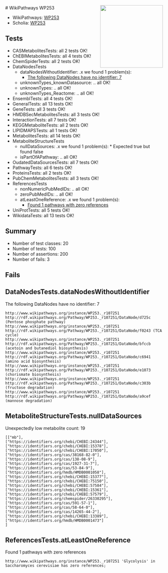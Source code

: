 <img style="float: right; width: 200px" src="https://upload.wikimedia.org/wikipedia/commons/thumb/8/83/Wplogo_with_text_500.png/640px-Wplogo_with_text_500.png" />
# WikiPathways WP253

* WikiPathways: [WP253](https://new.wikipathways.org/pathways/WP253)
* Scholia: [WP253](https://scholia.toolforge.org/wikipathways/WP253)
## Tests
* CASMetabolitesTests: all 2 tests OK!
* ChEBIMetabolitesTests: all 4 tests OK!
* ChemSpiderTests: all 2 tests OK!
* DataNodesTests
    * dataNodesWithoutIdentifier: .x we found 1 problem(s):
        * [The following DataNodes have no identifier: 7](#d2d32fa6)
    * unknownTypes_knownDatasource: .. all OK!
    * unknownTypes: .. all OK!
    * unknownTypes_Reactome: .. all OK!
* EnsemblTests: all 4 tests OK!
* GeneralTests: all 13 tests OK!
* GeneTests: all 3 tests OK!
* HMDBSecMetabolitesTests: all 3 tests OK!
* InteractionTests: all 7 tests OK!
* KEGGMetaboliteTests: all 2 tests OK!
* LIPIDMAPSTests: all 1 tests OK!
* MetabolitesTests: all 14 tests OK!
* MetaboliteStructureTests
    * nullDataSources: .x we found 1 problem(s):
            * Expected true but found false
    * isPartOfAPathway: .. all OK!
* OudatedDataSourcesTests: all 7 tests OK!
* PathwayTests: all 6 tests OK!
* ProteinsTests: all 2 tests OK!
* PubChemMetabolitesTests: all 3 tests OK!
* ReferencesTests
    * nonNumericPubMedIDs: .. all OK!
    * zeroPubMedIDs: .. all OK!
    * atLeastOneReference: .x we found 1 problem(s):
        * [Found 1 pathways with zero references](#35eb778e)
* UniProtTests: all 5 tests OK!
* WikidataTests: all 13 tests OK!


## Summary

* Number of test classes: 20
* Number of tests: 100
* Number of assertions: 200
* Number of fails: 3

## Fails

<a name="d2d32fa6" />

## DataNodesTests.dataNodesWithoutIdentifier

The following DataNodes have no identifier: 7
```
http://www.wikipathways.org/instance/WP253._r107251 http://rdf.wikipathways.org/Pathway/WP253._r107251/DataNode/d725c (Pentose phosphate pathway)
http://www.wikipathways.org/instance/WP253._r107251 http://rdf.wikipathways.org/Pathway/WP253._r107251/DataNode/f0243 (TCA cycle)
http://www.wikipathways.org/instance/WP253._r107251 http://rdf.wikipathways.org/Pathway/WP253._r107251/DataNode/bfccb (acetoin and butanediol biosynthesis)
http://www.wikipathways.org/instance/WP253._r107251 http://rdf.wikipathways.org/Pathway/WP253._r107251/DataNode/c6941 (amino acid biosynthesis)
http://www.wikipathways.org/instance/WP253._r107251 http://rdf.wikipathways.org/Pathway/WP253._r107251/DataNode/e1073 (chorismate biosynthesis)
http://www.wikipathways.org/instance/WP253._r107251 http://rdf.wikipathways.org/Pathway/WP253._r107251/DataNode/c303b (fructose degradation)
http://www.wikipathways.org/instance/WP253._r107251 http://rdf.wikipathways.org/Pathway/WP253._r107251/DataNode/a9cef (mannose degradation)
```

<a name="91904192" />

## MetaboliteStructureTests.nullDataSources

Unexpectedly low metabolite count: 19
```
[["mb"],
["https://identifiers.org/chebi/CHEBI:24344"],
["https://identifiers.org/chebi/CHEBI:15378"],
["https://identifiers.org/chebi/CHEBI:17050"],
["https://identifiers.org/cas/38168-82-0"],
["https://identifiers.org/cas/138-08-9"],
["https://identifiers.org/cas/1927-31-7"],
["https://identifiers.org/cas/53-84-9"],
["https://identifiers.org/hmdb/HMDB0001058"],
["https://identifiers.org/chebi/CHEBI:15377"],
["https://identifiers.org/chebi/CHEBI:75150"],
["https://identifiers.org/chebi/CHEBI:57584"],
["https://identifiers.org/chebi/CHEBI:15361"],
["https://identifiers.org/chebi/CHEBI:57579"],
["https://identifiers.org/chemspider/26330295"],
["https://identifiers.org/cas/591-57-1"],
["https://identifiers.org/cas/58-64-0"],
["https://identifiers.org/cas/14265-44-2"],
["https://identifiers.org/chebi/CHEBI:13389"],
["https://identifiers.org/hmdb/HMDB0001473"]
]
```

<a name="35eb778e" />

## ReferencesTests.atLeastOneReference

Found 1 pathways with zero references
```
http://www.wikipathways.org/instance/WP253._r107251 'Glycolysis' in Saccharomyces cerevisiae has zero references; 
```

